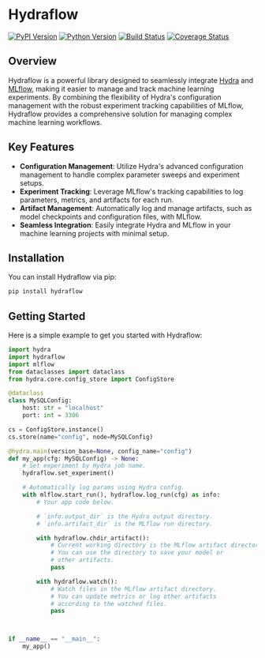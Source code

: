 # Hydraflow

[![PyPI Version][pypi-v-image]][pypi-v-link]
[![Python Version][python-v-image]][python-v-link]
[![Build Status][GHAction-image]][GHAction-link]
[![Coverage Status][codecov-image]][codecov-link]

<!-- Badges -->
[pypi-v-image]: https://img.shields.io/pypi/v/hydraflow.svg
[pypi-v-link]: https://pypi.org/project/hydraflow/
[python-v-image]: https://img.shields.io/pypi/pyversions/hydraflow.svg
[python-v-link]: https://pypi.org/project/hydraflow
[GHAction-image]: https://github.com/daizutabi/hydraflow/actions/workflows/ci.yml/badge.svg?branch=main&event=push
[GHAction-link]: https://github.com/daizutabi/hydraflow/actions?query=event%3Apush+branch%3Amain
[codecov-image]: https://codecov.io/github/daizutabi/hydraflow/coverage.svg?branch=main
[codecov-link]: https://codecov.io/github/daizutabi/hydraflow?branch=main

## Overview

Hydraflow is a powerful library designed to seamlessly integrate [Hydra](https://hydra.cc/) and [MLflow](https://mlflow.org/), making it easier to manage and track machine learning experiments. By combining the flexibility of Hydra's configuration management with the robust experiment tracking capabilities of MLflow, Hydraflow provides a comprehensive solution for managing complex machine learning workflows.

## Key Features

- **Configuration Management**: Utilize Hydra's advanced configuration management to handle complex parameter sweeps and experiment setups.
- **Experiment Tracking**: Leverage MLflow's tracking capabilities to log parameters, metrics, and artifacts for each run.
- **Artifact Management**: Automatically log and manage artifacts, such as model checkpoints and configuration files, with MLflow.
- **Seamless Integration**: Easily integrate Hydra and MLflow in your machine learning projects with minimal setup.

## Installation

You can install Hydraflow via pip:

```bash
pip install hydraflow
```

## Getting Started

Here is a simple example to get you started with Hydraflow:

```python
import hydra
import hydraflow
import mlflow
from dataclasses import dataclass
from hydra.core.config_store import ConfigStore

@dataclass
class MySQLConfig:
    host: str = "localhost"
    port: int = 3306

cs = ConfigStore.instance()
cs.store(name="config", node=MySQLConfig)

@hydra.main(version_base=None, config_name="config")
def my_app(cfg: MySQLConfig) -> None:
    # Set experiment by Hydra job name.
    hydraflow.set_experiment()

    # Automatically log params using Hydra config.
    with mlflow.start_run(), hydraflow.log_run(cfg) as info:
        # Your app code below.

        # `info.output_dir` is the Hydra output directory.
        # `info.artifact_dir` is the MLflow run directory.

        with hydraflow.chdir_artifact():
            # Current working directory is the MLflow artifact directory.
            # You can use the directory to save your model or
            # other artifacts.
            pass

        with hydraflow.watch():
            # Watch files in the MLflow artifact directory.
            # You can update metrics or log other artifacts
            # according to the watched files.
            pass



if __name__ == "__main__":
    my_app()
```
